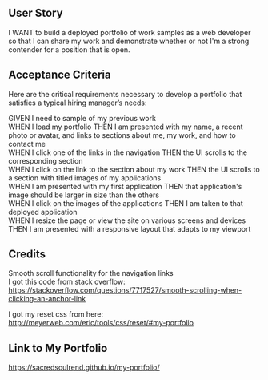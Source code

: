 ## User Story

I WANT to build a deployed portfolio of work samples as a web developer so that I can share my work and demonstrate whether or not I'm a strong contender for a position that is open.

## Acceptance Criteria

Here are the critical requirements necessary to develop a portfolio that satisfies a typical hiring manager’s needs:<br>

GIVEN I need to sample of my previous work<br>
WHEN I load my portfolio
THEN I am presented with my name, a recent photo or avatar, and links to sections about me, my work, and how to contact me<br>
WHEN I click one of the links in the navigation
THEN the UI scrolls to the corresponding section<br>
WHEN I click on the link to the section about my work
THEN the UI scrolls to a section with titled images of my applications<br>
WHEN I am presented with my first application
THEN that application's image should be larger in size than the others<br>
WHEN I click on the images of the applications
THEN I am taken to that deployed application<br>
WHEN I resize the page or view the site on various screens and devices
THEN I am presented with a responsive layout that adapts to my viewport

## Credits

Smooth scroll functionality for the navigation links<br>
I got this code from stack overflow: https://stackoverflow.com/questions/7717527/smooth-scrolling-when-clicking-an-anchor-link<br>

I got my reset css from here: http://meyerweb.com/eric/tools/css/reset/#my-portfolio


## Link to My Portfolio

https://sacredsoulrend.github.io/my-portfolio/
